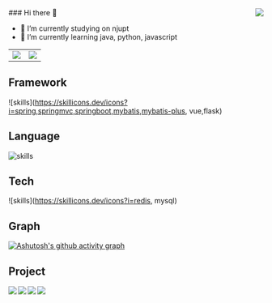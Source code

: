 <!--### Hi there 👋 -->

<!--
**yishian6/yishian6** is a ✨ _special_ ✨ repository because its `README.md` (this file) appears on your GitHub profile.

Here are some ideas to get you started:

- 🔭 I’m currently working on ...
- 🌱 I’m currently learning ...
- 👯 I’m looking to collaborate on ...
- 🤔 I’m looking for help with ...
- 💬 Ask me about ...
- 📫 How to reach me: ...
- 😄 Pronouns: ...
- ⚡ Fun fact: ...
-->

<img align="right" src="https://count.getloli.com/get/@:yishian6?theme=rule34">
### Hi there 👋


- 🔭 I’m currently studying on njupt
- 🌱 I’m currently learning java, python, javascript


<table>
  <tr>
    <td>
      <center>
        <img src="https://github-readme-stats.vercel.app/api?username=yishian6&show_icons=true&theme=solarized-light&count_private=true&hide_border=true">
      </center>
    </td>
    <td>
      <center>
        <img src="https://github-readme-stats.vercel.app/api/top-langs/?username=yishian6&hide=css,html&hide_border=true">   
      </center>
    </td>
  </tr>
</table>

## Framework
![skills](https://skillicons.dev/icons?i=spring,springmvc,springboot,mybatis,mybatis-plus, vue,flask)
<!--![skills](https://skillicons.dev/icons?i=react,vue,selenium,nestjs)
-->
## Language
<!--
![skills](https://skillicons.dev/icons?i=c,java,python,javascript,css,html,c,md,typescript)
--> 
![skills](https://skillicons.dev/icons?i=c,python,lua)


## Tech
![skills](https://skillicons.dev/icons?i=redis, mysql)
<!--
## Tech
![skills](https://skillicons.dev/icons?i=redis,figma,wasm,androidstudio,regex,ps)
-->

## Graph
[![Ashutosh's github activity graph](https://github-readme-activity-graph.vercel.app/graph?username=yishian6&theme=github)](https://github.com/ashutosh00710/github-readme-activity-graph)


## Project
<a href="https://github.com/yishian6/TfidfPractice" style="margin-bottom:5px">
  <img align="left" src="https://github-readme-stats.vercel.app/api/pin/?username=Attack825&repo=tf_idf_flask" />
</a>
<a href="https://github.com//yishian6/LibraryManageSystem" style="margin-bottom:5px">
  <img align="left" src="https://github-readme-stats.vercel.app/api/pin/?username=Attack825&repo=liunx_config" />
</a>

<a href="https://github.com/yishian6/SmartLogistics" style="margin-bottom:5px">
  <img align="left" src="https://github-readme-stats.vercel.app/api/pin/?username=Attack825&repo=Attack825.github.io" />
</a>

<a href="https://github.com/yishian6/yishian6" style="margin-bottom:5px">
  <img align="left" src="https://github-readme-stats.vercel.app/api/pin/?username=Attack825&repo=Attack825.github.io" />
</a>
